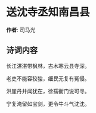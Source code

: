 # 送沈寺丞知南昌县

**作者**: 司马光

## 诗词内容

长江湛湛带枫林，古木寒云县寺深。

老吏不能容狡狯，细民无复有冤侵。

洪崖丹井闻犹在，徐孺衡门说可寻。

宁复淹留如宝剑，更令牛斗气沈沈。

